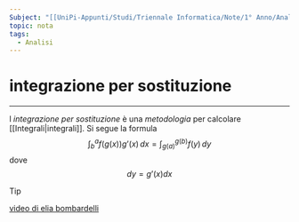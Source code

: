 ```yaml
---
Subject: "[[UniPi-Appunti/Studi/Triennale Informatica/Note/1° Anno/Analisi/Analisi]]"
topic: nota
tags:
  - Analisi
---
```

# integrazione per sostituzione
---
l _integrazione per sostituzione_ è una _metodologia_ per calcolare [[Integrali|integrali]]. Si segue la formula 
$$\int ^{a}_{b}f(g(x))g’(x) \, dx=\int ^{g(b)}_{g(a)}f(y) \, dy  $$dove $$dy=g’(x)dx$$


>[!tip]
>[video di elia bombardelli](https://youtu.be/x1rXDKi0RF0?si=SEq800veolwM34AG)